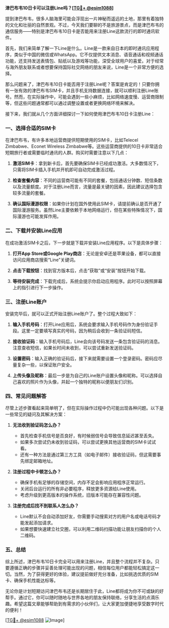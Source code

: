 **津巴布韦10日卡可以注册Line吗？[[TG💪+ @esim1088](https://t.me/s/esim1088)]**

提到津巴布韦，很多人脑海里可能会浮现出一片神秘而遥远的土地，那里有着独特的文化和壮丽的自然景观。不过，今天我们要聊的不是旅游景点，而是津巴布韦的通信服务——特别是津巴布韦10日卡是否能用来注册Line这款流行的即时通讯软件。

首先，我们来简单了解一下Line是什么。Line是一款来自日本的即时通讯应用程序，类似于中国的微信或WhatsApp。它不仅提供文本消息、语音通话和视频通话功能，还支持发送表情包、贴纸以及游戏等功能，深受全球用户的喜爱。对于经常与海外朋友联系或者想要保持国际社交网络的朋友来说，Line是一个非常方便的选择。

那么问题来了，津巴布韦10日卡能否用于注册Line呢？答案是肯定的！只要你拥有一张有效的津巴布韦SIM卡，并且手机支持数据连接，就可以顺利注册Line账号。然而，在实际操作中，可能会遇到一些小麻烦，比如网络速度慢、运营商限制等，但这些问题通常都可以通过调整设置或者更换网络环境来解决。

接下来，我们就从几个方面详细探讨一下如何使用津巴布韦10日卡注册Line：

### 一、选择合适的SIM卡

在津巴布韦，有许多本地运营商提供短期使用的SIM卡，比如Telecel Zimbabwe、Econet Wireless Zimbabwe等。这些运营商提供的10日卡非常适合短期旅行者或需要临时通讯的人群。购买时需要注意以下几点：

1. **激活SIM卡**：拿到新卡后，首先要确保SIM卡已经成功激活。大多数情况下，只需将SIM卡插入手机并开机即可自动完成激活过程。
   
2. **检查套餐内容**：不同的运营商可能有不同的套餐，包括通话分钟数、短信条数以及流量额度。对于注册Line而言，流量是最关键的因素，因此建议选择包含较多流量的套餐。

3. **确认国际漫游权限**：如果你计划在国外使用此SIM卡，请提前确认是否开通了国际漫游服务。虽然Line主要依赖于本地网络运行，但在某些特殊情况下，国际漫游也可能发挥作用。

### 二、下载并安装Line应用

在成功激活SIM卡之后，下一步就是下载并安装Line应用程序。以下是具体步骤：

1. **打开App Store或Google Play商店**：无论是安卓还是苹果设备，都可以直接访问应用商店搜索“Line”关键词。
   
2. **点击下载按钮**：找到官方版本后，点击“获取”或“安装”按钮开始下载。
   
3. **等待安装完成**：下载完成后，系统会提示你启动应用程序。此时可以按照屏幕上的指引进行下一步操作。

### 三、注册Line账户

安装完毕后，就可以正式开始注册Line账户了。整个过程大致如下：

1. **输入手机号码**：打开Line应用后，系统会要求输入手机号码作为身份验证手段。这里一定要填写真实的号码，因为稍后会收到一条验证码短信。
   
2. **接收验证码**：输入手机号码后，Line会向该号码发送一条包含验证码的消息。注意查收短信，如果长时间未收到，可以尝试重新发送验证码。
   
3. **设置密码**：输入正确的验证码后，接下来就需要设置一个登录密码。密码应尽量复杂一些，以保证账户安全。
   
4. **上传头像及昵称**：最后一步是为自己的Line账户设置头像和昵称。可以选择自己喜欢的照片作为头像，并起一个独特的昵称以便朋友们识别。

### 四、常见问题解答

尽管上述步骤看起来简单明了，但在实际操作过程中仍可能出现各种问题。以下是一些常见的疑问及其解决方案：

1. **无法收到验证码怎么办？**
   - 首先检查手机信号是否良好，有时候弱信号会导致信息延迟甚至丢失。
   - 如果多次尝试仍未收到验证码，可以尝试更换其他运营商的SIM卡试试看。
   - 还有一种方法是通过第三方工具（如电子邮件）接收验证码，但这需要事先绑定邮箱地址。

2. **注册过程中卡顿怎么办？**
   - 确保手机有足够的存储空间，内存不足会影响应用程序正常运行。
   - 关闭后台运行的所有非必要程序，释放更多资源给Line使用。
   - 考虑升级到更高版本的操作系统，旧版本可能存在兼容性问题。

3. **注册完成后找不到联系人怎么办？**
   - Line默认不会自动添加好友，你需要手动搜索对方的用户名或电话号码才能发起添加请求。
   - 如果想要快速建立社交圈，可以利用二维码扫描功能让朋友扫描你的个人二维码。

### 五、总结

综上所述，津巴布韦10日卡完全可以用来注册Line，并且整个流程并不复杂。只要遵循正确的步骤并妥善处理可能出现的问题，相信每位用户都能轻松搞定这一切。当然，为了获得更好的体验，建议提前做好充分准备，比如挑选优质的SIM卡、确保手机性能达标等。

无论你是计划短期访问津巴布韦还是长期居住于此，Line都将成为你不可或缺的好帮手。通过它，你可以随时随地与世界各地的朋友保持联络，分享生活的点滴乐趣。希望这篇文章能够帮助到有需求的小伙伴们，让大家更加便捷地享受数字时代的便利！

[[TG💪+ @esim1088](https://t.me/s/esim1088) ![Image](https://i.postimg.cc/4NQfJmqS/Snipaste-2025-05-13-00-14-12.png)]